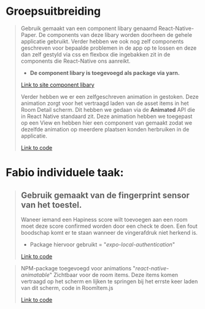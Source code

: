 # Groepsuitbreiding

> Gebruik gemaakt van een component libary genaamd React-Native-Paper. De components van deze libary worden doorheen de gehele applicatie gebruikt. Verder hebben we ook nog zelf components geschreven voor bepaalde problemen in de app op te lossen en deze dan zelf gestyld via css en flexbox die ingebakken zit in de components die React-Native ons aanreikt.
>
> - **De component libary is toegevoegd als package via yarn.**
>
> [Link to site component libary](https://callstack.github.io/react-native-paper/index.html)
>
> Verder hebben we er een zelfgeschreven animation in gestoken. Deze animation zorgt voor het vertraagd laden van de asset items in het Room Detail scherm. Dit hebben we gedaan via de **Animated** API die in React Native standaard zit. Deze animation hebben we toegepast op een View en hebben hier een component van gemaakt zodat we dezelfde animation op meerdere plaatsen konden herbruiken in de applicatie.
>
> [Link to code](./layout/FadeInView.js)

# Fabio individuele taak:

> ## Gebruik gemaakt van de fingerprint sensor van het toestel.
>
> Waneer iemand een Hapiness score wilt toevoegen aan een room moet deze score confirmed worden door een check te doen. Een fout boodschap komt er te staan wanneer de vingerafdruk niet herkend is.
>
> - Package hiervoor gebruikt = "_expo-local-authentication_"
>
> [Link to code](./screens/dialog/AddHappinessScoreDialog.js)

> NPM-package toegevoegd voor animations
> "_react-native-animatable_"
> Zichtbaar voor de room items. Deze items komen vertraagd op het scherm en lijken te springen bij het errste keer laden van dit scherm, code in RoomItem.js
>
> [Link to code](./components/rooms/RoomItem.js)
